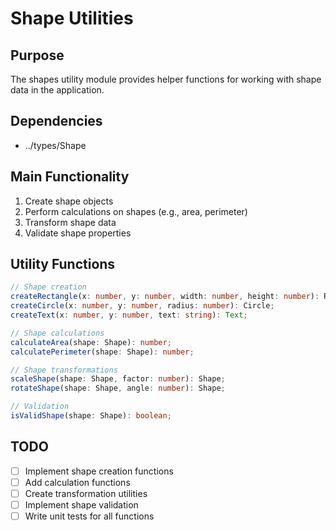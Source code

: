 # Shape Utilities

## Purpose
The shapes utility module provides helper functions for working with shape data in the application.

## Dependencies
- ../types/Shape

## Main Functionality
1. Create shape objects
2. Perform calculations on shapes (e.g., area, perimeter)
3. Transform shape data
4. Validate shape properties

## Utility Functions
```typescript
// Shape creation
createRectangle(x: number, y: number, width: number, height: number): Rectangle;
createCircle(x: number, y: number, radius: number): Circle;
createText(x: number, y: number, text: string): Text;

// Shape calculations
calculateArea(shape: Shape): number;
calculatePerimeter(shape: Shape): number;

// Shape transformations
scaleShape(shape: Shape, factor: number): Shape;
rotateShape(shape: Shape, angle: number): Shape;

// Validation
isValidShape(shape: Shape): boolean;
```

## TODO
- [ ] Implement shape creation functions
- [ ] Add calculation functions
- [ ] Create transformation utilities
- [ ] Implement shape validation
- [ ] Write unit tests for all functions